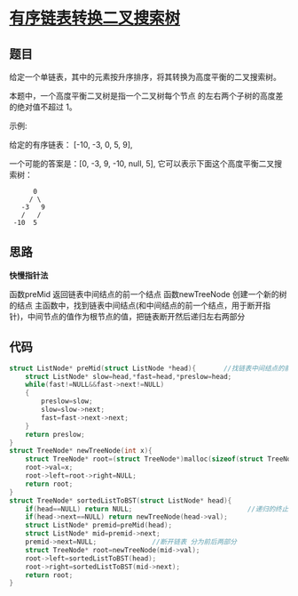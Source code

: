 # [有序链表转换二叉搜索树](https://leetcode-cn.com/problems/convert-sorted-list-to-binary-search-tree/)

## 题目

给定一个单链表，其中的元素按升序排序，将其转换为高度平衡的二叉搜索树。

本题中，一个高度平衡二叉树是指一个二叉树每个节点 的左右两个子树的高度差的绝对值不超过 1。

示例:

给定的有序链表： [-10, -3, 0, 5, 9],

一个可能的答案是：[0, -3, 9, -10, null, 5], 它可以表示下面这个高度平衡二叉搜索树：

    	  0
    	 / \
       -3   9
       /   /
     -10  5
 ## 思路

**快慢指针法**

函数preMid 返回链表中间结点的前一个结点
函数newTreeNode 创建一个新的树的结点
主函数中，找到链表中间结点(和中间结点的前一个结点，用于断开指针)，中间节点的值作为根节点的值，把链表断开然后递归左右两部分

## 代码

```C
struct ListNode* preMid(struct ListNode *head){       //找链表中间结点的前一个结点
    struct ListNode* slow=head,*fast=head,*preslow=head;
    while(fast!=NULL&&fast->next!=NULL)
    {
        preslow=slow;
        slow=slow->next;
        fast=fast->next->next;
    }
    return preslow;
}
struct TreeNode* newTreeNode(int x){
    struct TreeNode* root=(struct TreeNode*)malloc(sizeof(struct TreeNode));
    root->val=x;
    root->left=root->right=NULL;
    return root;
}
struct TreeNode* sortedListToBST(struct ListNode* head){
    if(head==NULL) return NULL;                             //递归的终止条件:链表中只有0或1个元素
    if(head->next==NULL) return newTreeNode(head->val);
    struct ListNode* premid=preMid(head);
    struct ListNode* mid=premid->next;
    premid->next=NULL;              //断开链表 分为前后两部分
    struct TreeNode* root=newTreeNode(mid->val);
    root->left=sortedListToBST(head);
    root->right=sortedListToBST(mid->next);
    return root;
}
```

